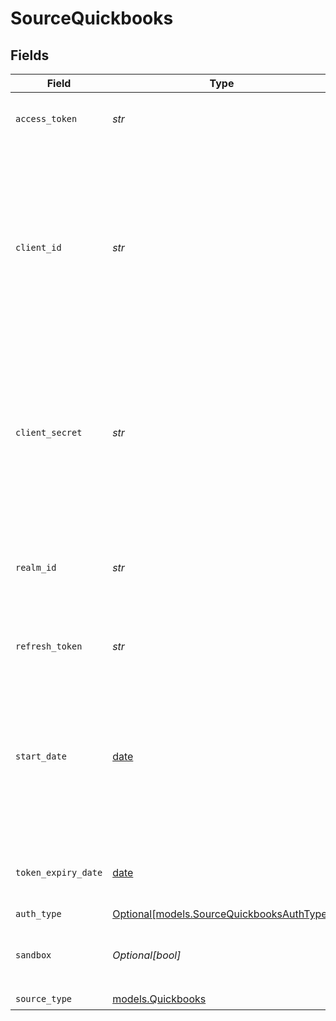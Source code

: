 # SourceQuickbooks


## Fields

| Field                                                                                                                                                                                                 | Type                                                                                                                                                                                                  | Required                                                                                                                                                                                              | Description                                                                                                                                                                                           | Example                                                                                                                                                                                               |
| ----------------------------------------------------------------------------------------------------------------------------------------------------------------------------------------------------- | ----------------------------------------------------------------------------------------------------------------------------------------------------------------------------------------------------- | ----------------------------------------------------------------------------------------------------------------------------------------------------------------------------------------------------- | ----------------------------------------------------------------------------------------------------------------------------------------------------------------------------------------------------- | ----------------------------------------------------------------------------------------------------------------------------------------------------------------------------------------------------- |
| `access_token`                                                                                                                                                                                        | *str*                                                                                                                                                                                                 | :heavy_check_mark:                                                                                                                                                                                    | Access token for making authenticated requests.                                                                                                                                                       |                                                                                                                                                                                                       |
| `client_id`                                                                                                                                                                                           | *str*                                                                                                                                                                                                 | :heavy_check_mark:                                                                                                                                                                                    | Identifies which app is making the request. Obtain this value from the Keys tab on the app profile via My Apps on the developer site. There are two versions of this key: development and production. |                                                                                                                                                                                                       |
| `client_secret`                                                                                                                                                                                       | *str*                                                                                                                                                                                                 | :heavy_check_mark:                                                                                                                                                                                    |  Obtain this value from the Keys tab on the app profile via My Apps on the developer site. There are two versions of this key: development and production.                                            |                                                                                                                                                                                                       |
| `realm_id`                                                                                                                                                                                            | *str*                                                                                                                                                                                                 | :heavy_check_mark:                                                                                                                                                                                    | Labeled Company ID. The Make API Calls panel is populated with the realm id and the current access token.                                                                                             |                                                                                                                                                                                                       |
| `refresh_token`                                                                                                                                                                                       | *str*                                                                                                                                                                                                 | :heavy_check_mark:                                                                                                                                                                                    | A token used when refreshing the access token.                                                                                                                                                        |                                                                                                                                                                                                       |
| `start_date`                                                                                                                                                                                          | [date](https://docs.python.org/3/library/datetime.html#date-objects)                                                                                                                                  | :heavy_check_mark:                                                                                                                                                                                    | The default value to use if no bookmark exists for an endpoint (rfc3339 date string). E.g, 2021-03-20T00:00:00Z. Any data before this date will not be replicated.                                    | 2021-03-20T00:00:00Z                                                                                                                                                                                  |
| `token_expiry_date`                                                                                                                                                                                   | [date](https://docs.python.org/3/library/datetime.html#date-objects)                                                                                                                                  | :heavy_check_mark:                                                                                                                                                                                    | The date-time when the access token should be refreshed.                                                                                                                                              |                                                                                                                                                                                                       |
| `auth_type`                                                                                                                                                                                           | [Optional[models.SourceQuickbooksAuthType]](../models/sourcequickbooksauthtype.md)                                                                                                                    | :heavy_minus_sign:                                                                                                                                                                                    | N/A                                                                                                                                                                                                   |                                                                                                                                                                                                       |
| `sandbox`                                                                                                                                                                                             | *Optional[bool]*                                                                                                                                                                                      | :heavy_minus_sign:                                                                                                                                                                                    | Determines whether to use the sandbox or production environment.                                                                                                                                      |                                                                                                                                                                                                       |
| `source_type`                                                                                                                                                                                         | [models.Quickbooks](../models/quickbooks.md)                                                                                                                                                          | :heavy_check_mark:                                                                                                                                                                                    | N/A                                                                                                                                                                                                   |                                                                                                                                                                                                       |